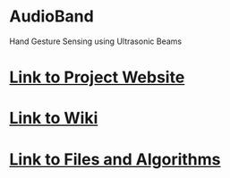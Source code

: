 # AudioBand
Hand Gesture Sensing using Ultrasonic Beams
# [Link to Project Website](https://poseidon078.github.io/AudioBand/)
# [Link to Wiki](https://github.com/poseidon078/AudioBand/wiki)
# [Link to Files and Algorithms](https://github.com/thecasuist/AudioBand)
